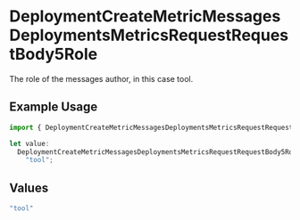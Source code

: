 # DeploymentCreateMetricMessagesDeploymentsMetricsRequestRequestBody5Role

The role of the messages author, in this case tool.

## Example Usage

```typescript
import { DeploymentCreateMetricMessagesDeploymentsMetricsRequestRequestBody5Role } from "@orq-ai/node/models/operations";

let value:
  DeploymentCreateMetricMessagesDeploymentsMetricsRequestRequestBody5Role =
    "tool";
```

## Values

```typescript
"tool"
```